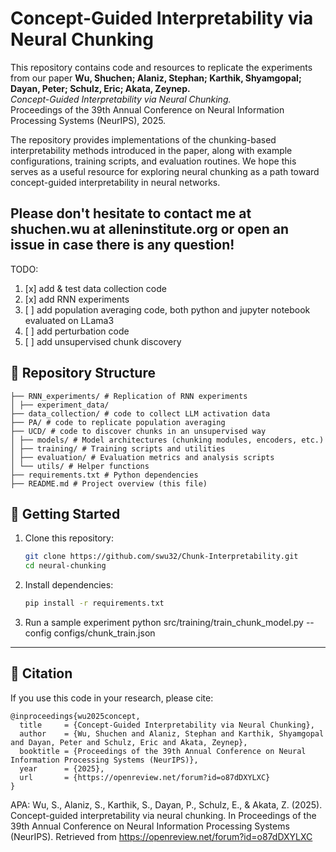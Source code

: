 # Concept-Guided Interpretability via Neural Chunking


This repository contains code and resources to replicate the experiments from our paper
**Wu, Shuchen; Alaniz, Stephan; Karthik, Shyamgopal; Dayan, Peter; Schulz, Eric; Akata, Zeynep.**  
*Concept-Guided Interpretability via Neural Chunking.*  
Proceedings of the 39th Annual Conference on Neural Information Processing Systems (NeurIPS), 2025.  

The repository provides implementations of the chunking-based interpretability methods introduced in the paper, along with example configurations, training scripts, and evaluation routines. We hope this serves as a useful resource for exploring neural chunking as a path toward concept-guided interpretability in neural networks.

Please don't hesitate to contact me at shuchen.wu at alleninstitute.org or open an issue in case there is any question!
---
TODO: 
1. [x] add & test data collection code
2. [x] add RNN experiments
3. [ ] add population averaging code, both python and jupyter notebook evaluated on LLama3
4. [ ] add perturbation code
5. [ ] add unsupervised chunk discovery

## 📂 Repository Structure  
```
├── RNN_experiments/ # Replication of RNN experiments
│ ├── experiment_data/ 
├── data_collection/ # code to collect LLM activation data 
├── PA/ # code to replicate population averaging
├── UCD/ # code to discover chunks in an unsupervised way
│ ├── models/ # Model architectures (chunking modules, encoders, etc.)
│ ├── training/ # Training scripts and utilities
│ ├── evaluation/ # Evaluation metrics and analysis scripts
│ └── utils/ # Helper functions
├── requirements.txt # Python dependencies
├── README.md # Project overview (this file)
```
## 🚀 Getting Started  

1. Clone this repository:  
   ```bash
   git clone https://github.com/swu32/Chunk-Interpretability.git
   cd neural-chunking

2. Install dependencies:
   ```bash
   pip install -r requirements.txt

4. Run a sample experiment
   python src/training/train_chunk_model.py --config configs/chunk_train.json


---

## 📖 Citation
If you use this code in your research, please cite:
```
@inproceedings{wu2025concept,
  title     = {Concept-Guided Interpretability via Neural Chunking},
  author    = {Wu, Shuchen and Alaniz, Stephan and Karthik, Shyamgopal and Dayan, Peter and Schulz, Eric and Akata, Zeynep},
  booktitle = {Proceedings of the 39th Annual Conference on Neural Information Processing Systems (NeurIPS)},
  year      = {2025},
  url       = {https://openreview.net/forum?id=o87dDXYLXC}
}
```

APA:
Wu, S., Alaniz, S., Karthik, S., Dayan, P., Schulz, E., & Akata, Z. (2025).
Concept-guided interpretability via neural chunking.
In Proceedings of the 39th Annual Conference on Neural Information Processing Systems (NeurIPS).
Retrieved from https://openreview.net/forum?id=o87dDXYLXC
